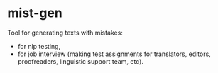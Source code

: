 # mist-gen
Tool for generating texts with mistakes:

- for nlp testing,
- for job interview (making test assignments for translators, editors, proofreaders, linguistic support team, etc).
